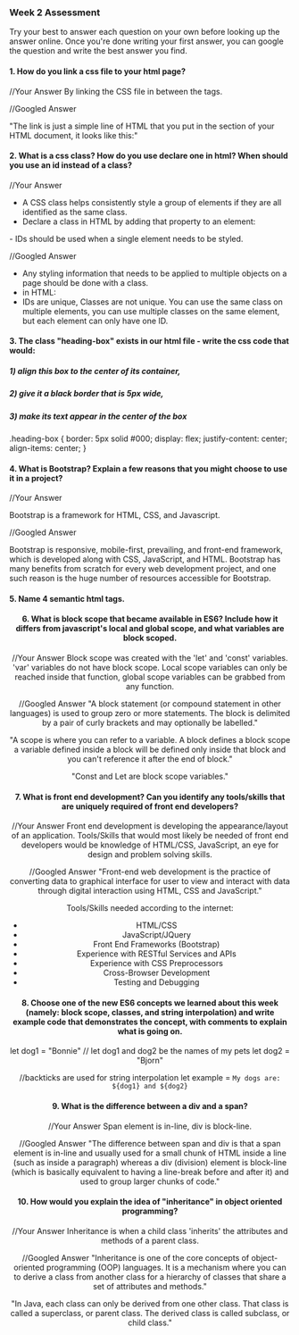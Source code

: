 ### Week 2 Assessment

Try your best to answer each question on your own before looking up the answer online. Once you're done writing your first answer, you can google the question and write the best answer you find.

#### 1. How do you link a css file to your html page?

 //Your Answer
 By linking the CSS file in between the <head> </head> tags.

 //Googled Answer

 "The link is just a simple line of HTML that you put in the <head> section of your HTML document, it looks like this:"

<link rel="stylesheet" type="text/css" href="mystyles.css" media="screen" />


 #### 2. What is a css class? How do you use declare one in html? When should you use an id instead of a class?

 //Your Answer
 - A CSS class helps consistently style a group of elements if they are all identified as the same class.
 - Declare a class in HTML by adding that property to an element:
 <div class = "example"> </div>
 - IDs should be used when a single element needs to be styled.

 //Googled Answer
 - Any styling information that needs to be applied to multiple objects on a page should be done with a class.
 - in HTML: <div class="widget"></div>
 - IDs are unique, Classes are not unique. You can use the same class on multiple elements, you can use multiple classes on the same element, but each element can only have one ID.



#### 3. The class "heading-box" exists in our html file - write the css code that would:

##### 1) align this box to the center of its container,
##### 2) give it a black border that is 5px wide,
##### 3) make its text appear in the center of the box


.heading-box {
border: 5px solid #000;
display: flex;
justify-content: center;
align-items: center;
}


#### 4. What is Bootstrap? Explain a few reasons that you might choose to use it in a project?

 //Your Answer

 Bootstrap is a framework for HTML, CSS, and Javascript.

 //Googled Answer

 Bootstrap is responsive, mobile-first, prevailing, and front-end framework, which is developed along with CSS, JavaScript, and HTML. Bootstrap has many benefits from scratch for every web development project, and one such reason is the huge number of resources accessible for Bootstrap.


#### 5. Name 4 semantic html tags.
<footer>
<header>
<main>
<form>


#### 6. What is block scope that became available in ES6? Include how it differs from javascript's local and global scope, and what variables are block scoped.

 //Your Answer
 Block scope was created with the 'let' and 'const' variables. 'var' variables do not have block scope. Local scope variables can only be reached inside that function, global scope variables can be grabbed from any function.

 //Googled Answer
 "A block statement (or compound statement in other languages) is used to group zero or more statements. The block is delimited by a pair of curly brackets and may optionally be labelled."

 "A scope is where you can refer to a variable. A block defines a block scope a variable defined inside a block will be defined only inside that block and you can't reference it after the end of block."

 "Const and Let are block scope variables."

 #### 7. What is front end development? Can you identify any tools/skills that are uniquely required of front end developers?

 //Your Answer
 Front end development is developing the appearance/layout of an application. Tools/Skills that would most likely be needed of front end developers would be knowledge of HTML/CSS, JavaScript, an eye for design and problem solving skills.

 //Googled Answer
 "Front-end web development is the practice of converting data to graphical interface for user to view and interact with data through digital interaction using HTML, CSS and JavaScript."

 Tools/Skills needed according to the internet:
 - HTML/CSS
 - JavaScript/JQuery
 - Front End Frameworks (Bootstrap)
 - Experience with RESTful Services and APIs
 - Experience with CSS Preprocessors
 - Cross-Browser Development
 - Testing and Debugging


 #### 8. Choose one of the new ES6 concepts we learned about this week (namely: block scope, classes, and string interpolation) and write example code that demonstrates the concept, with comments to explain what is going on.

let dog1 = "Bonnie" // let dog1 and dog2 be the names of my pets
let dog2 = "Bjorn"

//backticks are used for string interpolation
 let example = `My dogs are: ${dog1} and ${dog2}`

 #### 9. What is the difference between a div and a span?

 //Your Answer
 Span element is in-line, div is block-line.

 //Googled Answer
"The difference between span and div is that a span element is in-line and usually used for a small chunk of HTML inside a line (such as inside a paragraph) whereas a div (division) element is block-line (which is basically equivalent to having a line-break before and after it) and used to group larger chunks of code."

#### 10. How would you explain the idea of "inheritance" in object oriented programming?

 //Your Answer
 Inheritance is when a child class 'inherits' the attributes and methods of a parent class.

 //Googled Answer
 "Inheritance is one of the core concepts of object-oriented programming (OOP) languages. It is a mechanism where you can to derive a class from another class for a hierarchy of classes that share a set of attributes and methods."

 "In Java, each class can only be derived from one other class. That class is called a superclass, or parent class. The derived class is called subclass, or child class."
